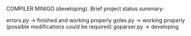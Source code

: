 COMPILER MINIGO (developing).
Brief project status summary:

errors.py -> finished and working properly
golex.py -> working properly (possible modifications could be required)
goparser.py -> developing
